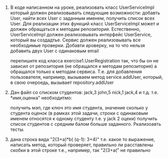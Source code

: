 1. В коде написанном на уроке, реализовать класс UserServiceImpl который должен реализовывать следующие возможности:
   добавть User, найти всех User с заданным именем, получить список всех User. Для реализации этих функций класс
   UserServiceImpl может и должен обращаться к методам репозитория. Естественно, UserServiceImpl должен реализовывать
   интерфейс UserService, который вы создадтье. Сервис должен реализовывать все необходимые проверки. Добавти ароверку,
   на то что нельзя добавить двух User с одинаковым email

   перепишите код класса exercise1.UserRegistration так, что бы он не зависил от репозитория (не обращался к методам
   репозитория) а обращался только к методам сервиса. Т.е. для добавления пользователя, например, вызываем метод
   service.addUser, который, в свою очероедь, вызывает repository.addUser
2. Дан файл со списком студентов:
   jack,3
   john,5
   nick,1
   jack,4
   и т.д. т.е. *имя,оценка"
   необходитмо:

   получить мэп, где ключ это имя студента, значение сколько у студента оценок (в рамках этой задачи, строки с
   одинаковым именем относятся к одному студенту т.е. у jack 2 оцеки)
   получить список студентов с средним балом больше заданного.
   Ркализоавть тесты.

3. дана строка вида "2(3+a)*b( (q-1): 3+4)" т.е. какое то выражение, написать метод, который проверяет, правильно ли
   расставлены скобки в этой строке т.е., например, так "2(3+a(" не правильно